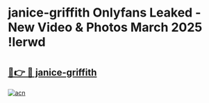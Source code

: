 # janice-griffith Onlyfans Leaked - New Video & Photos March 2025 !lerwd

# <h2><a href="https://zd7w2q.iuczelnia.edu.pl?title=janice-griffith&ref=lerwd">🔗👉 🔴 janice-griffith</a></h2>

[![acn](https://github.com/user-attachments/assets/0f9c940e-d8b0-45ae-aac7-cd30a18b3e1c)](https://zd7w2q.iuczelnia.edu.pl?title=janice-griffith&ref=lerwd)

